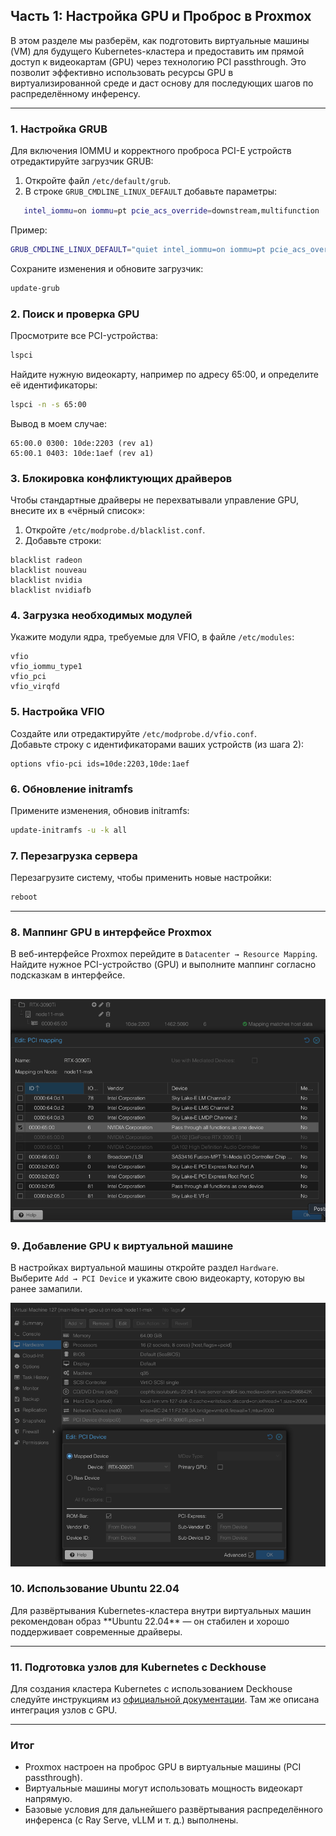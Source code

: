 ## Часть 1: Настройка GPU и Проброс в Proxmox

В этом разделе мы разберём, как подготовить виртуальные машины (VM) для будущего Kubernetes-кластера и предоставить им прямой доступ к видеокартам (GPU) через технологию PCI passthrough. Это позволит эффективно использовать ресурсы GPU в виртуализированной среде и даст основу для последующих шагов по распределённому инференсу.

---

### 1. Настройка GRUB

Для включения IOMMU и корректного проброса PCI-E устройств отредактируйте загрузчик GRUB:

1. Откройте файл `/etc/default/grub`.
2. В строке `GRUB_CMDLINE_LINUX_DEFAULT` добавьте параметры:
```bash
   intel_iommu=on iommu=pt pcie_acs_override=downstream,multifunction
```
Пример:

 ```bash
GRUB_CMDLINE_LINUX_DEFAULT="quiet intel_iommu=on iommu=pt pcie_acs_override=downstream,multifunction"
```

Сохраните изменения и обновите загрузчик:
 ```bash
update-grub
```
### 2. Поиск и проверка GPU

Просмотрите все PCI-устройства:
```bash
lspci
```
Найдите нужную видеокарту, например по адресу 65:00, и определите её идентификаторы:
```bash
lspci -n -s 65:00
```
Вывод в моем случае:
```
65:00.0 0300: 10de:2203 (rev a1)
65:00.1 0403: 10de:1aef (rev a1)
```

### 3. Блокировка конфликтующих драйверов

Чтобы стандартные драйверы не перехватывали управление GPU, внесите их в «чёрный список»:

1. Откройте `/etc/modprobe.d/blacklist.conf`.
2. Добавьте строки:
```
blacklist radeon
blacklist nouveau
blacklist nvidia
blacklist nvidiafb
```

### 4. Загрузка необходимых модулей

Укажите модули ядра, требуемые для VFIO, в файле `/etc/modules`:
```
vfio
vfio_iommu_type1
vfio_pci
vfio_virqfd
```
### 5. Настройка VFIO

Создайте или отредактируйте `/etc/modprobe.d/vfio.conf`.  
Добавьте строку с идентификаторами ваших устройств (из шага 2):
```
options vfio-pci ids=10de:2203,10de:1aef
```
### 6. Обновление initramfs

Примените изменения, обновив initramfs:
```bash
update-initramfs -u -k all
```

### 7. Перезагрузка сервера

Перезагрузите систему, чтобы применить новые настройки:
```bash
reboot
```

---

### 8. Маппинг GPU в интерфейсе Proxmox

В веб-интерфейсе Proxmox перейдите в `Datacenter → Resource Mapping`.  
Найдите нужное PCI-устройство (GPU) и выполните маппинг согласно подсказкам в интерфейсе.

![img.png](img/pve-device-mapping.png)
---

### 9. Добавление GPU к виртуальной машине

В настройках виртуальной машины откройте раздел `Hardware`.  
Выберите `Add → PCI Device` и укажите свою видеокарту, которую вы ранее замапили.  

![img.png](img/pve-add-gpu-in-vm.png)

### 10. Использование Ubuntu 22.04

Для развёртывания Kubernetes-кластера внутри виртуальных машин рекомендован образ \*\*Ubuntu 22.04\*\* — он стабилен и хорошо поддерживает современные драйверы.

---

### 11. Подготовка узлов для Kubernetes с Deckhouse

Для создания кластера Kubernetes с использованием Deckhouse следуйте инструкциям из [официальной документации](https://deckhouse.io/). Там же описана интеграция узлов с GPU.

---

### Итог

- Proxmox настроен на проброс GPU в виртуальные машины (PCI passthrough).
- Виртуальные машины могут использовать мощность видеокарт напрямую.
- Базовые условия для дальнейшего развёртывания распределённого инференса (с Ray Serve, vLLM и т. д.) выполнены.
